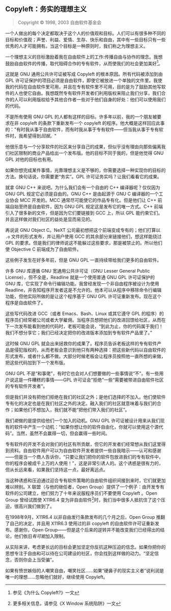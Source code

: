 ## Copyleft：务实的理想主义

> Copyright © 1998, 2003 自由软件基金会

一个人做出的每个决定都取决于这个人的价值观和目标。人们可以有很多种不同的目标和价值观；声誉、利益、爱情、生存、快乐和自由，其中有一些目标只有一些优秀的人才可能拥有。当这个目标是一种原则时，我们称之为理想主义。

一个理想主义的目标激励着我在自由软件上的工作:传播自由与协作的理念。我想鼓励自由软件的传播，取代阻碍合作的专有软件，从而使我们的社会更加美好[^pragmatic-1]。

这就是 GNU 通用公共许可证被写成 Copyleft 的根本原因。所有代码被添加到由 GPL 许可证保护的项目必须是自由软件，即使它被放进一个单独的文件里。我使我的代码在自由软件里可用，并且在专有软件里不可用，目的是为了鼓励其他写软件的人也使它自由。我想既然专有软件开发者们利用版权来阻止我们分享，我们合作的人可以利用版权给予其他合作者一些对于他们自身的好处：他们可以使用我们的代码。

不是所有使用 GNU GPL 的人都有这样的目标。许多年以前，我的一个朋友被要求在非 copyleft 的条款下重新发布一个 copyleft 的程序。他大概是这样回应此事的："有时我从事于自由软件，而有时我从事于专有软件——但当我从事于专有软件时，我希望得到*回报*。"

他很乐意与一个分享软件的社区来分享自己的成果，但似乎没有理由向那些偏离我们社区限制的商业产品给出一个发布版。他的目标不同于我的，但是他觉得 GNU GPL 对他的目标也有用。

如果你想完成某件事情，光靠理想主义是不够的，你需要选择一种实现你的目标的方法。换句话说，你需要更“务实”。GPL 许可证务实吗？让我们看看它的成果。

就拿 GNU C++ 来说吧。为什么我们会有一个自由的 C++ 编译器呢？仅仅因为 GNU GPL 规定它必须是自由的。GNU C++ 是由起源于 GNU C 编译器的一个工业协会 MCC 开发的。MCC 通常尽可能使它的作品专有化。但是他们让 C++ 前端自始至终是自由软件，因为 GNU GPL 规定这是发布它的唯一方式。C++ 前端引入了很多新的文件，但是因为它们要链接到 GCC 上，所以 GPL 能约束它们。并且这样做对我们社区的益处是显而易见的。

再说说 GNU Object C。NeXT 公司最初想把这个前端变成专有的；他们打算以 `.o` 文件的形式发布，并让用户使用 GCC 的其余部分来链接他们，想这样能绕过 GPL 的要求。但是我们的律师说这不能躲过这些要求，那是被禁止的。所以他们使 Objective C 前端成为了自由软件。

这些例子发生在好多年前，但是 GNU GPL 一直持续带给我们更多的自由软件。

许多 GNU 库遵循 GNU 宽通用公共许可证（GNU Lesser General Public License），但不全是，Readline 就是一个使用普通 GNU GPL 许可证保护的 GNU 库，它实现了命令行编辑功能。我曾经发现一个非自由程序被设计为使用 Readline，并告知程序开发者这是不允许的。他本可以从程序中移除命令行编辑功能，但他实际所做的是让这个程序基于 GNU GPL 许可证重新发布。现在这个程序是自由软件了。

这些写代码改进 GCC（或者 Emacs、Bash、Linux 或其它遵守 GPL 的程序）的程序员们经常被公司或者大学雇佣。当程序员想把他们的改进回馈给社区，从而在下一次发布能看到他的代码时，老板可能会说，“到此为止，你的代码属于我们！我们不想分享它；我们已经决定把你的改进版本添加到专有软件产品里了。”

这时候 GNU GPL 就会出来拯救你的成果了。程序员告诉老板这样的专有软件产品是侵犯版权的，从而老板会意识到他只有两种选择：把这些新代码以自由软件的形式发布，或者什么都不做。大部分时候老板会让程序员按照他一直所想的来做，把这些代码加到下一个发布版。

GNU GPL 不是“和事佬”，有时它也会对人们想要做的一些事情说“不”。有一些用户说这是一件糟糕的事情——GPL 许可证会“拒绝”一些“需要被带进自由软件社区的专有软件开发者”。

但是我们并没有把他们拒绝在我们的社区之外；是他们选择的不加入。他们使软件专有化的决定也是在我们社区之外的决定。融入我们的社区就意味着与我们的合作；如果他们不想加入，我们就不能“把他们带入我们的社区”。

我们*能*做的是提供给他们一个加入的动机。GNU GPL 许可证被设计用来从我们现有的软件中产生一个动机：“如果你想让你的软件自由化，你就可以使用这个源代码”。当然，虽然不会赢得一切，但会赢得一些时间。 

专有软件的开发不会对我们的社区有所贡献，但它的开发者们经常想从我们这里得到资料。自由软件用户可以为自由软件开发者提供一些自我暗示——认可和感谢——但是当一个商人告诉你，“只要让我们把你的软件包放进我们的专有软件中，你的程序会被成千上万的人使用！”，这是非常引诱人的。这个诱惑是很有力的，但从长远来看，如果我们坚持这一点，最好离远点。

当这种诱惑和压迫通过迎合专有软件策略的自由软件组织间接到来时，它们就更加难以辨别。X 联盟（与他的继任者，Open Group）提供了一个例子：由开发专有软件的公司建立，他们努力了十年来说服程序员们不要使用 Copyleft 。Open Group 曾经试图使 X11R6.4 变为非自由软件[^pragmatic-2]时，我们当中很多人抵抗住了这个压迫，很高兴我们做到了。

在1998年9月，X11R6.4 以非自由发行条款发布的几个月之后，Open Group 推翻了自己的决定，并且用 X11R6.3 使用过的非 copyleft 的自由软件许可证重新发布。感谢你，Open Group——但是这个后来的逆转并不能改变我们已经得出的结论，他们依旧*有可能*加入限制。

从实际来讲，考虑更长远的目标会更加坚定你反抗这种压迫的信念。如果你把你的思想专注于自由和可以待在公司建设的社区，你会找到这样做的动力。“坚定信念，否则你会上当受骗"。

如果有愤世嫉俗的人嘲笑自由，嘲笑社区……如果“硬鼻子的现实主义者”说利润是唯一的理想……忽略他们就好，继续使用 Copyleft。

[^pragmatic-1]: 参见《为什么 Copyleft?》一文

[^pragmatic-2]: 更多相关信息，请参见《X Window 系统陷阱》一文
